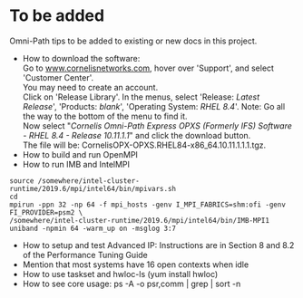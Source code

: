 # To be added
Omni-Path tips to be added to existing or new docs in this project.

- How to download the software:<br>
Go to www.cornelisnetworks.com, hover over 'Support', and select 'Customer Center'.<br>
You may need to create an account.<br>
Click on 'Release Library'. In the menus, select 'Release: *Latest Release*', 'Products: *blank*', 'Operating System: *RHEL 8.4*'. Note: Go all the way to the bottom of the menu to find it.<br>
Now select "*Cornelis Omni-Path Express OPXS (Formerly IFS) Software - RHEL 8.4 - Release 10.11.1.1*" and click the download button.<br>
The file will be: CornelisOPX-OPXS.RHEL84-x86_64.10.11.1.1.1.tgz.<br>
- How to build and run OpenMPI
- How to run IMB and IntelMPI<br>
```
source /somewhere/intel-cluster-runtime/2019.6/mpi/intel64/bin/mpivars.sh
cd 
mpirun -ppn 32 -np 64 -f mpi_hosts -genv I_MPI_FABRICS=shm:ofi -genv FI_PROVIDER=psm2 \
/somewhere/intel-cluster-runtime/2019.6/mpi/intel64/bin/IMB-MPI1 uniband -npmin 64 -warm_up on -msglog 3:7
```
- How to setup and test Advanced IP: Instructions are in Section 8 and 8.2 of the Performance Tuning Guide
- Mention that most systems have 16 open contexts when idle
- How to use taskset and hwloc-ls (yum install hwloc)
- How to see core usage: ps -A -o psr,comm | grep <app name> | sort -n

